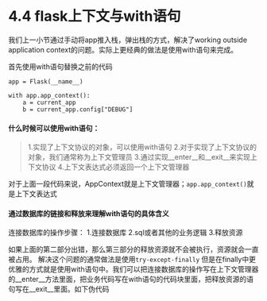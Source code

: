 # 4.4 flask上下文与with语句

我们上一小节通过手动将app推入栈，弹出栈的方式，解决了working outside application context的问题。实际上更经典的做法是使用with语句来完成。

首先使用with语句替换之前的代码
```
app = Flask(__name__)

with app.app_context():
    a = current_app
    b = current_app.config["DEBUG"]
```

#### 什么时候可以使用with语句：
> 1.实现了上下文协议的对象，可以使用with语句
  2.对于实现了上下文协议的对象，我们通常称为上下文管理员
  3.通过实现\_\_enter\_\_和\_\_exit__来实现上下文协议
  4.上下文表达式必须返回一个上下文管理器

对于上面一段代码来说，AppContext就是上下文管理器；```app.app_context()```就是上下文表达式


#### 通过数据库的链接和释放来理解with语句的具体含义

连接数据库的操作步骤：
  1.连接数据库
  2.sql或者其他的业务逻辑
  3.释放资源
  
如果上面的第二部分出错，那么第三部分的释放资源就不会被执行，资源就会一直被占用。
解决这个问题的通常做法是使用```try-except-finally```
但是在finally中更优雅的方式就是使用with语句中。我们可以把连接数据库的操作写在上下文管理器的\_\_enter\_\_方法里面，把业务代码写在with语句的代码块里面，把释放资源的语句写在\_\_exit__里面。如下伪代码
```
```